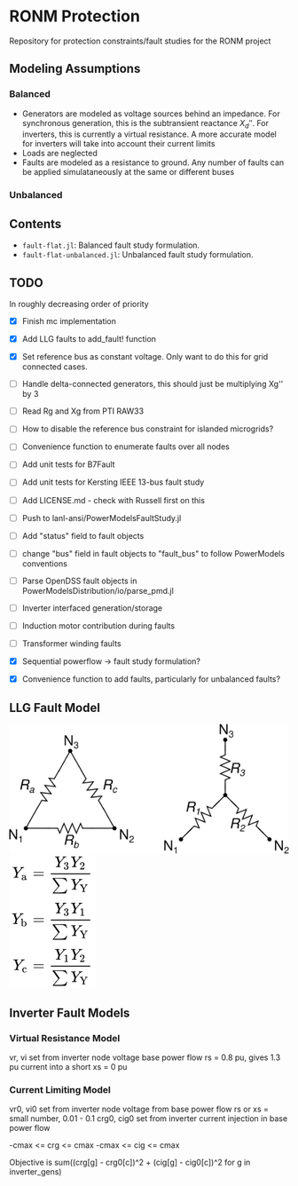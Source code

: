 # RONM Protection

Repository for protection constraints/fault studies for the RONM project

## Modeling Assumptions

### Balanced
* Generators are modeled as voltage sources behind an impedance. For synchronous generation, this is the subtransient reactance $X_d''$. For inverters, this is currently a virtual resistance. A more accurate model for inverters will take into account their
current limits
* Loads are neglected
* Faults are modeled as a resistance to ground. Any number of faults can be applied simulataneously at the same or different buses

### Unbalanced


## Contents
* ```fault-flat.jl```: Balanced fault study formulation.
* ```fault-flat-unbalanced.jl```: Unbalanced fault study formulation.

## TODO

In roughly decreasing order of priority

- [x] Finish mc implementation
- [x] Add LLG faults to add_fault! function
- [x] Set reference bus as constant voltage. Only want to do this for grid connected cases. 
- [ ] Handle delta-connected generators, this should just be multiplying Xg'' by 3
- [ ] Read Rg and Xg from PTI RAW33
- [ ] How to disable the reference bus constraint for islanded microgrids?
- [ ] Convenience function to enumerate faults over all nodes
- [ ] Add unit tests for B7Fault
- [ ] Add unit tests for Kersting IEEE 13-bus fault study
- [ ] Add LICENSE.md - check with Russell first on this
- [ ] Push to lanl-ansi/PowerModelsFaultStudy.jl
- [ ] Add "status" field to fault objects
- [ ] change "bus" field in fault objects to "fault_bus" to follow PowerModels conventions
- [ ] Parse OpenDSS fault objects in PowerModelsDistribution/io/parse_pmd.jl
- [ ] Inverter interfaced generation/storage
- [ ] Induction motor contribution during faults
- [ ] Transformer winding faults
- [x] Sequential powerflow -> fault study formulation?
- [x] Convenience function to add faults, particularly for unbalanced faults?


## LLG Fault Model
![Wye & Delta Load Configurations](/docs/images/wye-delta.svg)
![Unbalanced Wye to Delta Admittance Conversion](/docs/images/wye-delta-admittance-conversion.svg)


## Inverter Fault Models

### Virtual Resistance Model
vr, vi set from inverter node voltage base power flow
rs = 0.8 pu, gives 1.3 pu current into a short
xs = 0 pu

### Current Limiting Model
vr0, vi0 set from inverter node voltage from base power flow
rs or xs = small number, 0.01 - 0.1
crg0, cig0 set from inverter current injection in base power flow

-cmax <= crg <= cmax
-cmax <= cig <= cmax

Objective is sum((crg[g] - crg0[c])^2 + (cig[g] - cig0[c])^2 for g in inverter_gens)
